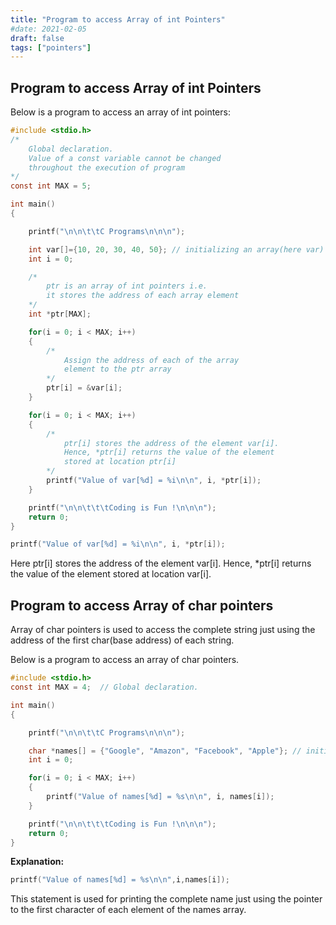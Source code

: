 ```yaml
---
title: "Program to access Array of int Pointers"
#date: 2021-02-05
draft: false
tags: ["pointers"]
---
```


## Program to access Array of int Pointers

Below is a program to access an array of int pointers:

```c
#include <stdio.h>
/*
    Global declaration.
    Value of a const variable cannot be changed
    throughout the execution of program
*/
const int MAX = 5;

int main()
{

    printf("\n\n\t\tC Programs\n\n\n");

    int var[]={10, 20, 30, 40, 50}; // initializing an array(here var) of int pointers
    int i = 0;

    /*
        ptr is an array of int pointers i.e.
        it stores the address of each array element
    */
    int *ptr[MAX];

    for(i = 0; i < MAX; i++)
    {
        /*
            Assign the address of each of the array
            element to the ptr array
        */
        ptr[i] = &var[i];
    }

    for(i = 0; i < MAX; i++)
    {
        /*
            ptr[i] stores the address of the element var[i].
            Hence, *ptr[i] returns the value of the element
            stored at location ptr[i]
        */
        printf("Value of var[%d] = %i\n\n", i, *ptr[i]);
    }

    printf("\n\n\t\t\tCoding is Fun !\n\n\n");
    return 0;
}
```

```c
printf("Value of var[%d] = %i\n\n", i, *ptr[i]);
```

Here ptr[i] stores the address of the element var[i]. Hence, \*ptr[i] returns the value of the element stored at location var[i].

## Program to access Array of char pointers

Array of char pointers is used to access the complete string just using the address of the first char(base address) of each string.

Below is a program to access an array of char pointers.

```c
#include <stdio.h>
const int MAX = 4;  // Global declaration.

int main()
{

	printf("\n\n\t\tC Programs\n\n\n");

    char *names[] = {"Google", "Amazon", "Facebook", "Apple"}; // initializing an array(here names) of char pointers
    int i = 0;

    for(i = 0; i < MAX; i++)
    {
        printf("Value of names[%d] = %s\n\n", i, names[i]);
    }

    printf("\n\n\t\t\tCoding is Fun !\n\n\n");
    return 0;
}
```

**Explanation:**

```c
printf("Value of names[%d] = %s\n\n",i,names[i]);
```

This statement is used for printing the complete name just using the pointer to the first character of each element of the names array.
